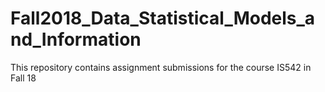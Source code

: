 # Fall2018_Data_Statistical_Models_and_Information

This repository contains assignment submissions for the course IS542 in Fall 18
